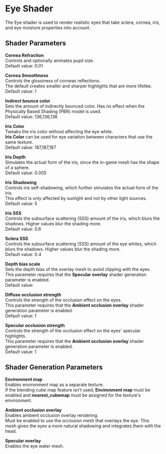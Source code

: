 # Eye Shader<a name="shader-ref-eye"></a>

The Eye shader is used to render realistic eyes that take sclera, cornea, iris, and eye moisture properties into account\.

## Shader Parameters<a name="shader-ref-eye-shader-parameters"></a>

**Cornea Refraction**  
Controls and optionally animates pupil size\.   
Default value: 0\.01

**Cornea Smoothness**  
Controls the glossiness of corneas reflections\.  
The default creates smaller and sharper highlights that are more lifelike\.  
Default value: 1

**Indirect bounce color**  
Sets the amount of indirectly bounced color\. Has no effect when the Physically Based Shading \(PBR\) model is used\.  
Default value: 136,136,136

**Iris Color**  
Tweaks the iris color without affecting the eye white\.   
**Iris Color** can be used for eye variation between characters that use the same texture\.  
Default value: 187,187,187

**Iris Depth**  
Simulates the actual form of the iris, since the in\-game mesh has the shape of a sphere\.   
Default value: 0\.005

**Iris Shadowing**  
Controls iris self\-shadowing, which further simulates the actual form of the iris\.   
This effect is only affected by sunlight and not by other light sources\.
Default value: 5

**Iris SSS**  
Controls the subsurface scattering \(SSS\) amount of the iris, which blurs the shadows\. Higher values blur the shading more\.  
Default value: 0\.6

**Sclera SSS**  
Controls the subsurface scattering \(SSS\) amount of the eye whites, which blurs the shadows\. Higher values blur the shading more\.  
Default value: 0\.4

**Depth bias scale**  
Sets the depth bias of the overlay mesh to avoid clipping with the eyes\.  
This parameter requires that the **Specular overlay** shader generation parameter is enabled\.  
Default value: 

**Diffuse occlusion strength**  
Controls the strength of the occlusion effect on the eyes\.  
This parameter requires that the **Ambient occlusion overlay** shader generation parameter is enabled\.  
Default value: 1

**Specular occlusion strength**  
Controls the strength of the occlusion effect on the eyes' specular highlights\.  
This parameter requires that the **Ambient occlusion overlay** shader generation parameter is enabled\.  
Default value: 1

## Shader Generation Parameters<a name="shader-ref-eye-shader-generation-parameters"></a>

**Environment map**  
Enables environment map as a separate texture\.  
If the blending cube map feature isn’t used, **Environment map** must be enabled and **nearest\_cubemap** must be assigned for the texture's environment\.

**Ambient occlusion overlay**  
Enables ambient occlusion overlay rendering\.  
Must be enabled to use the occlusion mesh that overlays the eye\. This mesh gives the eyes a more natural shadowing and integrates them with the head\.

**Specular overlay**  
Enables the eye water mesh\.